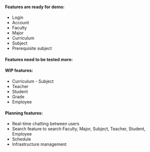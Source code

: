 #### Features are ready for demo:
* Login
* Account
* Faculty
* Major
* Curriculum
* Subject
* Prerequisite subject

#### Features need to be tested more:

#### WIP features:
* Curriculum - Subject
* Teacher
* Student
* Grade
* Employee

#### Planning features:
* Real-time chatting between users
* Search feature to search Faculty, Major, Subject, Teacher, Student, Employee
* Schedule
* Infrastructure management